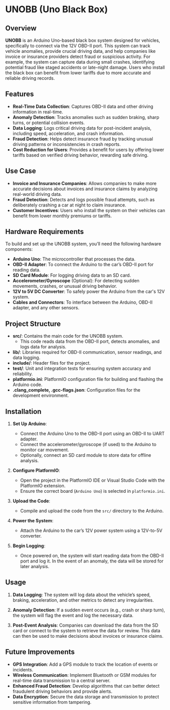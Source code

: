 # UNOBB (Uno Black Box)

## Overview

**UNOBB** is an Arduino Uno-based black box system designed for vehicles, specifically to connect via the 12V OBD-II port. This system can track vehicle anomalies, provide crucial driving data, and help companies like invoice or insurance providers detect fraud or suspicious activity. For example, the system can capture data during small crashes, identifying potential fraud like staged accidents or late-night damage. Users who install the black box can benefit from lower tariffs due to more accurate and reliable driving records.

## Features

- **Real-Time Data Collection**: Captures OBD-II data and other driving information in real-time.
- **Anomaly Detection**: Tracks anomalies such as sudden braking, sharp turns, or potential collision events.
- **Data Logging**: Logs critical driving data for post-incident analysis, including speed, acceleration, and crash information.
- **Fraud Detection**: Helps detect insurance fraud by tracking unusual driving patterns or inconsistencies in crash reports.
- **Cost Reduction for Users**: Provides a benefit for users by offering lower tariffs based on verified driving behavior, rewarding safe driving.

## Use Case

- **Invoice and Insurance Companies**: Allows companies to make more accurate decisions about invoices and insurance claims by analyzing real-world driving data.
- **Fraud Detection**: Detects and logs possible fraud attempts, such as deliberately crashing a car at night to claim insurance.
- **Customer Incentives**: Users who install the system on their vehicles can benefit from lower monthly premiums or tariffs.

## Hardware Requirements

To build and set up the UNOBB system, you’ll need the following hardware components:
- **Arduino Uno**: The microcontroller that processes the data.
- **OBD-II Adapter**: To connect the Arduino to the car’s OBD-II port for reading data.
- **SD Card Module**: For logging driving data to an SD card.
- **Accelerometer/Gyroscope** (Optional): For detecting sudden movements, crashes, or unusual driving behavior.
- **12V to 5V DC Converter**: To safely power the Arduino from the car's 12V system.
- **Cables and Connectors**: To interface between the Arduino, OBD-II adapter, and any other sensors.

## Project Structure

- **src/**: Contains the main code for the UNOBB system.
  - This code reads data from the OBD-II port, detects anomalies, and logs data for analysis.
- **lib/**: Libraries required for OBD-II communication, sensor readings, and data logging.
- **include/**: Header files for the project.
- **test/**: Unit and integration tests for ensuring system accuracy and reliability.
- **platformio.ini**: PlatformIO configuration file for building and flashing the Arduino code.
- **.clang_complete, .gcc-flags.json**: Configuration files for the development environment.

## Installation

1. **Set Up Arduino**:
   - Connect the Arduino Uno to the OBD-II port using an OBD-II to UART adapter.
   - Connect the accelerometer/gyroscope (if used) to the Arduino to monitor car movement.
   - Optionally, connect an SD card module to store data for offline analysis.

2. **Configure PlatformIO**:
   - Open the project in the PlatformIO IDE or Visual Studio Code with the PlatformIO extension.
   - Ensure the correct board (`Arduino Uno`) is selected in `platformio.ini`.
   
3. **Upload the Code**:
   - Compile and upload the code from the `src/` directory to the Arduino.
   
4. **Power the System**:
   - Attach the Arduino to the car’s 12V power system using a 12V-to-5V converter.
   
5. **Begin Logging**:
   - Once powered on, the system will start reading data from the OBD-II port and log it. In the event of an anomaly, the data will be stored for later analysis.

## Usage

1. **Data Logging**: The system will log data about the vehicle’s speed, braking, acceleration, and other metrics to detect any irregularities.
   
2. **Anomaly Detection**: If a sudden event occurs (e.g., crash or sharp turn), the system will flag the event and log the necessary data.

3. **Post-Event Analysis**: Companies can download the data from the SD card or connect to the system to retrieve the data for review. This data can then be used to make decisions about invoices or insurance claims.

## Future Improvements

- **GPS Integration**: Add a GPS module to track the location of events or incidents.
- **Wireless Communication**: Implement Bluetooth or GSM modules for real-time data transmission to a central server.
- **Enhanced Fraud Detection**: Develop algorithms that can better detect fraudulent driving behaviors and provide alerts.
- **Data Encryption**: Secure the data storage and transmission to protect sensitive information from tampering.
